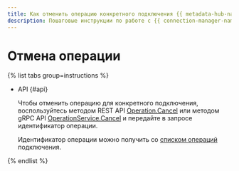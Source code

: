 ```yaml
---
title: Как отменить операцию конкретного подключения {{ metadata-hub-name }}. Пошаговые инструкции
description: Пошаговые инструкции по работе с {{ connection-manager-name }} в {{ yandex-cloud }}. Из статьи вы узнаете, как отменить операцию конкретного подключения.
---
```


# Отмена операции

{% list tabs group=instructions %}

- API {#api}
  
  Чтобы отменить операцию для конкретного подключения, воспользуйтесь методом REST API [Operation.Cancel](../connection-manager/api-ref/Operation/cancel.md) или методом gRPC API [OperationService.Cancel](../connection-manager/api-ref/grpc/Operation/cancel.md) и передайте в запросе идентификатор операции.

  Идентификатор операции можно получить со [списком операций](operation-connection.md#operations-list) подключения.

{% endlist %}